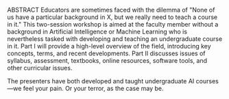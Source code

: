 ABSTRACT 
Educators are sometimes faced with the dilemma of "None of us have a particular background in X, but we really need to teach a course in it." This two-session workshop is aimed at the faculty member without a background in Artificial Intelligence or Machine Learning who is nevertheless tasked with developing and teaching an undergraduate course in it. Part I will provide a high-level overview of the field, introducing key concepts, terms, and recent developments. Part II discusses issues of syllabus, assessment, textbooks, online resources, software tools, and other curricular issues. 

The presenters have both developed and taught undergraduate AI courses—we feel your pain. Or your terror, as the case may be.
